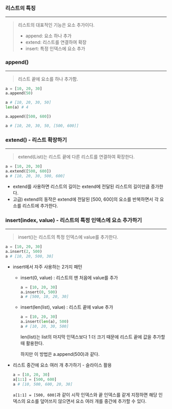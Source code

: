 ### 리스트의 특징

---

>   리스트의 대표적인 기능은 요소 추가이다.
>
>   -   append: 요소 하나 추가
>   -   extend: 리스트를 연결하여 확장
>   -   insert: 특정 인덱스에 요소 추가



### append()

---

>   리스트 끝에 요소를 하나 추가함.

```python
a = [10, 20, 30]
a.append(50)

a # [10, 20, 30, 50]
len(a) # 4

a.append([500, 600])

a # [10, 20, 30, 50, [500, 600]]
```



### extend() - 리스트 확장하기

---

>   extend(List)는 리스트 끝에 다른 리스트를 연결하여 확장한다.

```python
a = [10, 20, 30]
a.extend([500, 600])
a # [10, 20, 30, 500, 600]
```

-   extend를 사용하면 리스트의 길이는 extend에 전달된 리스트의 길이만큼 증가한다.
-   고급) extend의 동작은 extend에 전달된 [500, 600]의 요소를 반복하면서 각 요소를 리스트에 추가한다.



### insert(index, value) - 리스트의 특정 인덱스에 요소 추가하기

---

>   insert()는 리스트의 특정 인덱스에 value를 추가한다.

```python
a = [10, 20, 30]
a.insert(2, 500)
a # [10, 20, 500, 30]
```



-   insert에서 자주 사용하는 2가지 패턴

    -   insert(0, value) : 리스트의 맨 처음에 value를 추가

        ```python
        a = [10, 20, 30]
        a.insert(0, 500)
        a # [500, 10, 20, 30]
        ```

    -   insert(len(list), value) : 리스트 끝에 value 추가

        ```python
        a = [10, 20, 30]
        a.insert(len(a), 500)
        a # [10, 20, 30, 500]
        ```

        len(list)는 list의 마지막 인덱스보다 1 더 크기 때문에 리스트 끝에 값을 추가할 때 활용한다.

        하지만 이 방법은 a.append(500)과 같다.

-   리스트 중간에 요소 여러 개 추가하기 - 슬라이스 활용

    ```python
    a = [10, 20, 30]
    a[1:1] = [500, 600]
    a # [10, 500, 600, 20, 30]
    ```

    `a[1:1] = [500, 600]`과 같이 시작 인덱스와 끝 인덱스를 같게 지정하면 해당 인덱스의 요소를 덮어쓰지 않으면서 요소 여러 개를 중간에 추가할 수 있다.



